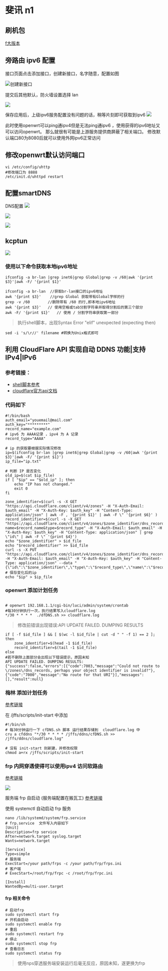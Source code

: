 # 斐讯 n1 

## 刷机包

[f大版本](https://www.right.com.cn/forum/forum.php?mod=viewthread&tid=981406&extra=page%3D1%26filter%3Dtypeid%26typeid%3D21)

## 旁路由 ipv6 配置 

接口页面点击添加接口，创建新接口，名字随意，配置如图

![创建新接口](.readme_images/create.png)

提交后其他默认，防火墙设置选择 lan

![](.readme_images/Firewalls.png)

保存应用后，上级ipv6服务配置没有问题的话，稍等片刻即可获取到ipv6
![](.readme_images/ipv6_get.png)

此时使用openwrt可以ping通ipv4但是无法ping通ipv6 ，使用获得的ipv6地址又可以访问openwrt。
那么就很有可能是上游服务提供商屏蔽了相关端口。
修改默认端口80为8080后就可以使用外网ipv6正常访问

## 修改openwrt默认访问端口
```shell script
vi /etc/config/uhttp
#修改端口为 8888
/etc/init.d/uhttpd restart
```


## 配置smartDNS
DNS配置
![](.readme_images/DNS.png)

![](.readme_images/smartdns1.png)

![](.readme_images/dnsServers.png)

## kcptun

![](.readme_images/kcptun.png)


### 使用以下命令获取本地ipv6地址  
```
ifconfig -a br-lan |grep inet6|grep Global|grep -v /60|awk '{print $3}'|awk -F/ '{print $1}'
```
```shell script
ifconfig -a br-lan  //获取br-lan接口的ipv6地址
awk '{print $3}'    //grep Global 获取带有Global字样的行
grep -v /60        //删除带有 /60 的行,即本地ipv6地址
awk '{print $3}'   // 使用空格或tab分割字符串并取得分割后的第三个部分
awk -F/ '{print $1}'   // 使用 / 分割字符串获取第一部分
```

>执行shell脚本，出现Syntax Error "elif" unexpected (expecting then)
```shell script
sed -i 's/\r//' filename #转换为Unix格式即可
```

## 利用 CloudFlare API 实现自动 DDNS 功能|支持IPv4|IPv6
### 参考链接：
 - [shell脚本参考](https://vircloud.net/operations/cf-ddns.html)
 - [cloudflare官方api文档](https://api.cloudflare.com/#getting-started-resource-ids)


### 代码如下
```shell script
#!/bin/bash
auth_email="youemail@mail.com"
auth_key="*********"
record_name="example.com"
# ipv6 为 AAAA记录 ，ipv4 为 A 记录
record_type="AAAA"

# ip 的获取要根据实际情况修改 
ip=$(ifconfig br-lan |grep inet6|grep Global|grep -v /60|awk '{print $3}'|awk -F/ '{print $1}')
ip_file="ip.txt"

# 判断 IP 是否变化
old_ip=$(cat $ip_file)
if [ "$ip" == "$old_ip" ]; then
    echo "IP has not changed."
    exit 0
fi

zone_identifier=$(curl -s -X GET "https://api.cloudflare.com/client/v4/zones" -H "X-Auth-Email: $auth_email" -H "X-Auth-Key: $auth_key" -H "Content-Type: application/json" | awk -F , '{print $1}' | awk -F \" '{print $6}' )
record_identifier=$(curl -s -X GET "https://api.cloudflare.com/client/v4/zones/$zone_identifier/dns_records?name=$record_name&type=$record_type" -H "X-Auth-Email: $auth_email" -H "X-Auth-Key: $auth_key" -H "Content-Type: application/json" | grep \"id\" | awk -F \" '{print $4}')
echo "$zone_identifier" > $id_file
echo "$record_identifier" >> $id_file
curl -s -X PUT "https://api.cloudflare.com/client/v4/zones/$zone_identifier/dns_records/$record_identifier" -H "X-Auth-Email: $auth_email" -H "X-Auth-Key: $auth_key" -H "Content-Type: application/json" --data "{\"id\":\"$zone_identifier\",\"type\":\"$record_type\",\"name\":\"$record_name\",\"content\":\"$ip\"}"
# 保存变化后的ip
echo "$ip" > $ip_file
```

### openwrt 添加计划任务
```shell script

# openwrt 192.168.1.1/cgi-bin/luci/admin/system/crontab
#每30分钟执行一次，执行结果写入cloudflare.log
*/30 * * * *  ./dfDNS.sh >> cloudflare.log
```

> 修改前错误出现错误:API UPDATE FAILED. DUMPING RESULTS
```shell script
if [ -f $id_file ] && [ $(wc -l $id_file | cut -d " " -f 1) == 2 ]; then
    zone_identifier=$(head -1 $id_file)
    record_identifier=$(tail -1 $id_file)
else
#若不删除上面部分会出现以下错误提示，原因未知
API UPDATE FAILED. DUMPING RESULTS:
{"success":false,"errors":[{"code":7003,"message":"Could not route to \/zones\/dns_records, perhaps your object identifier is invalid?"},{"code":"7000","message":"No route for that URI"}],"messages":[],"result":null}
```

### 梅林 添加计划任务
[参考链接](https://github.com/RMerl/asuswrt-merlin.ng/wiki/User-scripts)


在 /jffs/scripts/init-start 中添加

```shell script
#!/bin/sh
# 每30分钟运行一下 cfDNS.sh 脚本 运行结果存储到  cloudflare.log 中
cru a cfddns "*/30 * * * * /jffs/ddns/cfDNS.sh >> /jffs/ddns/cloudflare.log"
```
```shell script
# 没有 init-start 则新建，并修改权限 
chmod a+rx /jffs/scripts/init-start
```

### frp 内网穿透使得可以使用ipv4 访问软路由
[参考链接](https://github.com/fatedier/frp/blob/master/README_zh.md)

![](.readme_images/frp-openwrt.png)

服务端 frp 自启动 (服务端配置在搬瓦工)
[参考链接](https://www.jianshu.com/p/22d6b32cfe82)

使用 systemctl 自动启动 frp 服务
```shell script
nano /lib/systemd/system/frp.service 
# frp.service  文件写入内容如下
[Unit]
Description=frp service
After=network.target syslog.target
Wants=network.target

[Service]
Type=simple
# 服务端
ExecStart=/your path/frps -c /your path/frp/frps.ini
# 客户端
# ExecStart=/root/frp/frpc -c /root/frp/frpc.ini

[Install]
WantedBy=multi-user.target
```
#### frp 相关命令
```shell script
# 启动frp
sudo systemctl start frp
# 开机自启动 
sudo systemctl enable frp
# 重启
sudo systemctl restart frp
# 停止
sudo systemctl stop frp
# 查看日志
sudo systemctl status frp
```

> 使用nps穿透服务端安装运行后毫无反应，原因未知，遂更换为frp